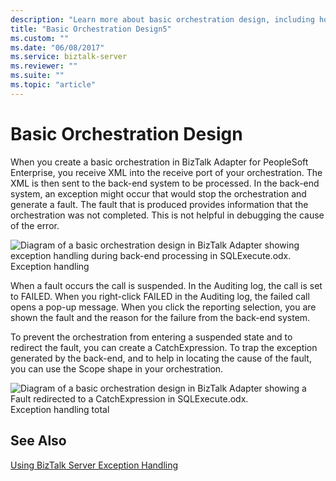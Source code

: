 ```yaml
---
description: "Learn more about basic orchestration design, including how to create a CatchExpression to redirect an exception in the back-end system."
title: "Basic Orchestration Design5"
ms.custom: ""
ms.date: "06/08/2017"
ms.service: biztalk-server
ms.reviewer: ""
ms.suite: ""
ms.topic: "article"
---
```

# Basic Orchestration Design
When you create a basic orchestration in BizTalk Adapter for PeopleSoft Enterprise, you receive XML into the receive port of your orchestration. The XML is then sent to the back-end system to be processed. In the back-end system, an exception might occur that would stop the orchestration and generate a fault. The fault that is produced provides information that the orchestration was not completed. This is not helpful in debugging the cause of the error.  
  
 ![Diagram of a basic orchestration design in BizTalk Adapter showing exception handling during back-end processing in SQLExecute.odx.](../core/media/siebeladapter-15-exceptionhandling-start.gif)  
Exception handling  
  
 When a fault occurs the call is suspended. In the Auditing log, the call is set to FAILED. When you right-click FAILED in the Auditing log, the failed call opens a pop-up message. When you click the reporting selection, you are shown the fault and the reason for the failure from the back-end system.  
  
 To prevent the orchestration from entering a suspended state and to redirect the fault, you can create a CatchExpression. To trap the exception generated by the back-end, and to help in locating the cause of the fault, you can use the Scope shape in your orchestration.  
  
 ![Diagram of a basic orchestration design in BizTalk Adapter showing a Fault redirected to a CatchExpression in SQLExecute.odx.](../core/media/siebeladapter-16-exceptionhandling-total.gif)  
Exception handling total  
  
## See Also  
 [Using BizTalk Server Exception Handling](../core/using-biztalk-server-exception-handling2.md)
